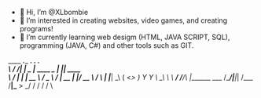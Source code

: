 - 👋 Hi, I’m @XLbombie
- 👀 I’m interested in creating websites, video games, and creating programs!
- 🌱 I’m currently learning web desigm (HTML, JAVA SCRIPT, SQL), programming (JAVA, C#) and other tools such as GIT.

____  ___.____   ___.                 ___.   .__        
\   \/  /|    |  \_ |__   ____   _____\_ |__ |__| ____  
 \     / |    |   | __ \ /  _ \ /     \| __ \|  |/ __ \ 
 /     \ |    |___| \_\ (  <_> )  Y Y  \ \_\ \  \  ___/ 
/___/\  \|_______ \___  /\____/|__|_|  /___  /__|\___  >
      \_/        \/   \/             \/    \/        \

<!---
XLbombie/XLbombie is a ✨ special ✨ repository because its `README.md` (this file) appears on your GitHub profile.
You can click the Preview link to take a look at your changes.
--->
